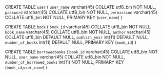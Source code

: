 CREATE TABLE `user` (
  `user_name` varchar(45) COLLATE utf8_bin NOT NULL,
  `password` varchar(45) COLLATE utf8_bin NOT NULL,
  `permission` varchar(45) COLLATE utf8_bin NOT NULL,
  PRIMARY KEY (`user_name`)
)

CREATE TABLE `book` (
  `book_id` varchar(45) COLLATE utf8_bin NOT NULL,
  `book_name` varchar(45) COLLATE utf8_bin NOT NULL,
  `author` varchar(45) COLLATE utf8_bin DEFAULT NULL,
  `publish_year` int(11) DEFAULT NULL,
  `number_of_books` int(11) DEFAULT NULL,
  PRIMARY KEY (`book_id`)
)

CREATE TABLE `borrowedbooks` (
  `book_id` varchar(45) COLLATE utf8_bin NOT NULL,
  `user_name` varchar(45) COLLATE utf8_bin NOT NULL,
  `number_of_borrowed_books` int(11) NOT NULL,
  PRIMARY KEY (`book_id`,`user_name`)
)